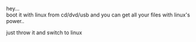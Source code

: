hey...  
boot it with linux from cd/dvd/usb and you can get all your files with linux's power..  
  
just throw it and switch to linux